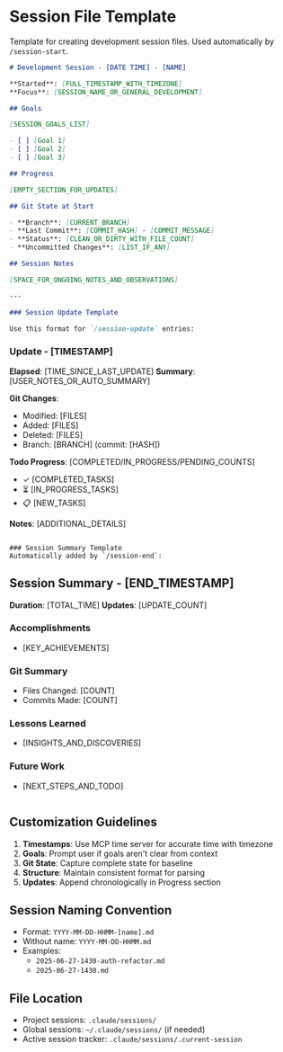 # Session File Template

Template for creating development session files. Used automatically by `/session-start`.

```markdown
# Development Session - [DATE TIME] - [NAME]

**Started**: [FULL_TIMESTAMP_WITH_TIMEZONE]
**Focus**: [SESSION_NAME_OR_GENERAL_DEVELOPMENT]

## Goals

[SESSION_GOALS_LIST]

- [ ] [Goal 1]
- [ ] [Goal 2]
- [ ] [Goal 3]

## Progress

[EMPTY_SECTION_FOR_UPDATES]

## Git State at Start

- **Branch**: [CURRENT_BRANCH]
- **Last Commit**: [COMMIT_HASH] - [COMMIT_MESSAGE]
- **Status**: [CLEAN_OR_DIRTY_WITH_FILE_COUNT]
- **Uncommitted Changes**: [LIST_IF_ANY]

## Session Notes

[SPACE_FOR_ONGOING_NOTES_AND_OBSERVATIONS]

---

### Session Update Template

Use this format for `/session-update` entries:
```

### Update - [TIMESTAMP]

**Elapsed**: [TIME_SINCE_LAST_UPDATE]
**Summary**: [USER_NOTES_OR_AUTO_SUMMARY]

**Git Changes**:

- Modified: [FILES]
- Added: [FILES]
- Deleted: [FILES]
- Branch: [BRANCH] (commit: [HASH])

**Todo Progress**: [COMPLETED/IN_PROGRESS/PENDING_COUNTS]

- ✓ [COMPLETED_TASKS]
- ⏳ [IN_PROGRESS_TASKS]
- 📋 [NEW_TASKS]

**Notes**: [ADDITIONAL_DETAILS]

```

### Session Summary Template
Automatically added by `/session-end`:

```

## Session Summary - [END_TIMESTAMP]

**Duration**: [TOTAL_TIME]
**Updates**: [UPDATE_COUNT]

### Accomplishments

- [KEY_ACHIEVEMENTS]

### Git Summary

- Files Changed: [COUNT]
- Commits Made: [COUNT]

### Lessons Learned

- [INSIGHTS_AND_DISCOVERIES]

### Future Work

- [NEXT_STEPS_AND_TODO]

```

```

## Customization Guidelines

1. **Timestamps**: Use MCP time server for accurate time with timezone
2. **Goals**: Prompt user if goals aren't clear from context
3. **Git State**: Capture complete state for baseline
4. **Structure**: Maintain consistent format for parsing
5. **Updates**: Append chronologically in Progress section

## Session Naming Convention

- Format: `YYYY-MM-DD-HHMM-[name].md`
- Without name: `YYYY-MM-DD-HHMM.md`
- Examples:
  - `2025-06-27-1430-auth-refactor.md`
  - `2025-06-27-1430.md`

## File Location

- Project sessions: `.claude/sessions/`
- Global sessions: `~/.claude/sessions/` (if needed)
- Active session tracker: `.claude/sessions/.current-session`
